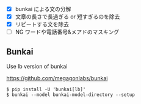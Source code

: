 - [x] bunkai による文の分解
- [x] 文章の長さで長過ぎる or 短すぎるのを除去
- [x] リピートする文を除去
- [ ] NG ワードや電話番号&メアドのマスキング

## Bunkai

Use lb version of bunkai

https://github.com/megagonlabs/bunkai

```
$ pip install -U 'bunkai[lb]'
$ bunkai --model bunkai-model-directory --setup
```

